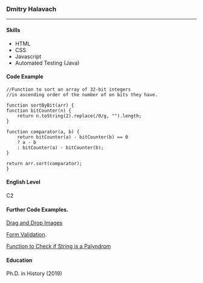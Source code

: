 ### Dmitry Halavach

---

#### Skills

- HTML
- CSS
- Javascript
- Automated Testing (Java)

#### Code Example

    //Function to sort an array of 32-bit integers
    //in ascending order of the number of on bits they have.

    function sortByBit(arr) {
    function bitCounter(n) {
        return n.toString(2).replace(/0/g, "").length;
    }

    function comparator(a, b) {
        return bitCounter(a) - bitCounter(b) == 0
        ? a - b
        : bitCounter(a) - bitCounter(b);
    }

    return arr.sort(comparator);
    }

#### English Level

C2

#### Further Code Examples.

[Drag and Drop Images](https://replit.com/@DmitryHalavach/drag-and-drop#index.html)

[Form Validation](https://replit.com/@DmitryHalavach/form-validation#index.html).

[Function to Check if String is a Palyndrom](https://replit.com/@DmitryHalavach/palindrom-no-recursion#script.js)

#### Education

Ph.D. in History (2019)
